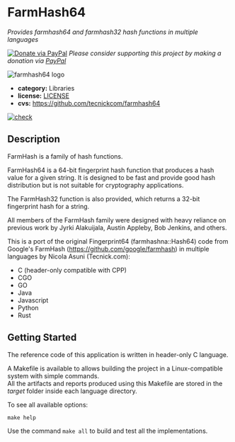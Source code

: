 # FarmHash64

*Provides farmhash64 and farmhash32 hash functions in multiple languages*

[![Donate via PayPal](https://img.shields.io/badge/donate-paypal-87ceeb.svg)](https://www.paypal.com/cgi-bin/webscr?cmd=_donations&currency_code=GBP&business=paypal@tecnick.com&item_name=donation%20for%20farmhash64%20project)
*Please consider supporting this project by making a donation via [PayPal](https://www.paypal.com/cgi-bin/webscr?cmd=_donations&currency_code=GBP&business=paypal@tecnick.com&item_name=donation%20for%20farmhash64%20project)*

![farmhash64 logo](doc/images/logo.png)

* **category:**    Libraries
* **license:**     [LICENSE](https://github.com/tecnickcom/farmhash64/blob/main/LICENSE)
* **cvs:**         https://github.com/tecnickcom/farmhash64

[![check](https://github.com/tecnickcom/farmhash64/actions/workflows/check.yaml/badge.svg)](https://github.com/tecnickcom/farmhash64/actions/workflows/check.yaml)



## Description

FarmHash is a family of hash functions.

FarmHash64 is a 64-bit fingerprint hash function that produces a hash value for a given string.
It is designed to be fast and provide good hash distribution but is not suitable for cryptography applications.

The FarmHash32 function is also provided, which returns a 32-bit fingerprint hash for a string.

All members of the FarmHash family were designed with heavy reliance on previous work by Jyrki Alakuijala, Austin Appleby, Bob Jenkins, and others.

This is a port of the original Fingerprint64 (farmhashna::Hash64) code from Google's FarmHash (https://github.com/google/farmhash) in multiple languages by Nicola Asuni (Tecnick.com):

- C (header-only compatible with CPP)
- CGO
- GO
- Java
- Javascript
- Python
- Rust

## Getting Started

The reference code of this application is written in header-only C language.

A Makefile is available to allows building the project in a Linux-compatible system with simple commands.  
All the artifacts and reports produced using this Makefile are stored in the *target* folder inside each language directory.  

To see all available options:
```
make help
```

Use the command ```make all``` to build and test all the implementations.
